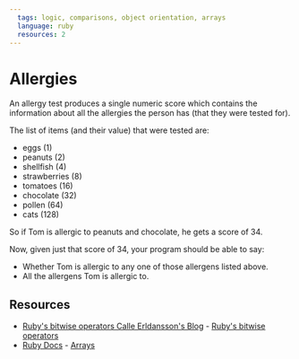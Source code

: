 ```yaml
---
  tags: logic, comparisons, object orientation, arrays
  language: ruby
  resources: 2
---
```


# Allergies

An allergy test produces a single numeric score which contains the information about all the allergies the person has (that they were tested for).

The list of items (and their value) that were tested are:

* eggs (1)
* peanuts (2)
* shellfish (4)
* strawberries (8)
* tomatoes (16)
* chocolate (32)
* pollen (64)
* cats (128)

So if Tom is allergic to peanuts and chocolate, he gets a score of 34.

Now, given just that score of 34, your program should be able to say:

- Whether Tom is allergic to any one of those allergens listed above.
- All the allergens Tom is allergic to.

## Resources
* [Ruby's bitwise operators Calle Erldansson's Blog](http://calleerlandsson.com/) - [Ruby's bitwise operators](http://calleerlandsson.com/rubys-bitwise-operators)
* [Ruby Docs](http://www.ruby-doc.org/) - [Arrays](http://www.ruby-doc.org/core-2.1.1/Array.html)
